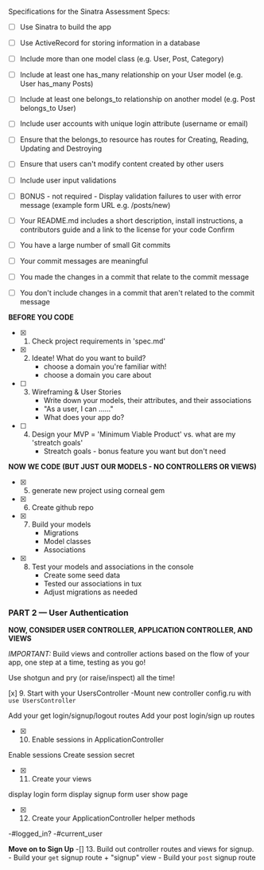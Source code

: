 Specifications for the Sinatra Assessment
Specs:

- [ ] Use Sinatra to build the app
- [ ] Use ActiveRecord for storing information in a database
- [ ] Include more than one model class (e.g. User, Post, Category)
- [ ] Include at least one has_many relationship on your User model (e.g. User has_many Posts)
- [ ] Include at least one belongs_to relationship on another model (e.g. Post belongs_to User)
- [ ] Include user accounts with unique login attribute (username or email)
- [ ] Ensure that the belongs_to resource has routes for Creating, Reading, Updating and Destroying
- [ ] Ensure that users can't modify content created by other users
- [ ] Include user input validations
- [ ] BONUS - not required - Display validation failures to user with error message (example form URL e.g. /posts/new)
- [ ] Your README.md includes a short description, install instructions, a contributors guide and a link to the license for your code
Confirm

- [ ] You have a large number of small Git commits
- [ ] Your commit messages are meaningful
- [ ] You made the changes in a commit that relate to the commit message
- [ ] You don't include changes in a commit that aren't related to the commit message



**BEFORE YOU CODE**

- [x] 1. Check project requirements in 'spec.md'
- [x] 2. Ideate! What do you want to build?
      - choose a domain you're familiar with!
      - choose a domain you care about
- [ ] 3. Wireframing & User Stories
      - Write down your models, their attributes, and their associations
      - "As a user, I can ......"
      - What does your app do?
- [ ] 4. Design your MVP = 'Minimum Viable Product' vs. what are my 'streatch goals'
      - Streatch goals - bonus feature you want but don't need 

**NOW WE CODE (BUT JUST OUR MODELS - NO CONTROLLERS OR VIEWS)**

- [x] 5. generate new project using corneal gem
- [x] 6. Create github repo
- [x] 7. Build your models
      - Migrations
      - Model classes
      - Associations 
- [x] 8. Test your models and associations in the console
      - Create some seed data
      - Tested our associations in tux
      - Adjust migrations as needed

### PART 2 — User Authentication

**NOW, CONSIDER USER CONTROLLER, APPLICATION CONTROLLER, AND VIEWS**

*IMPORTANT:* Build views and controller actions based on the flow of your app, one step at a time, testing as you go!

Use shotgun and pry (or raise/inspect) all the time!

[x] 9. Start with your UsersController
-Mount new controller config.ru with `use UsersController`

Add your get login/signup/logout routes
Add your post login/sign up routes
 
-[x] 10. Enable sessions in ApplicationController

Enable sessions
Create session secret
 
-[x] 11. Create your views

display login form
display signup form
user show page
 
-[x] 12. Create your ApplicationController helper methods

-#logged_in?
-#current_user
 
**Move on to Sign Up**
-[] 13. Build out controller routes and views for signup.
      - Build your `get` signup route + "signup" view
      - Build your `post` signup route
